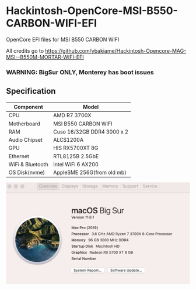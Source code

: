 # Hackintosh-OpenCore-MSI-B550-CARBON-WIFI-EFI
OpenCore EFI files for MSI B550 CARBON WIFI

All credits go to https://github.com/ybakiame/Hackintosh-Opencore-MAG-MSI--B550M-MORTAR-WIFI-EFI

### WARNING: BigSur ONLY,  Monterey has boot issues

## Specification

| **Component**    | **Model**                  |
| ---------------- | -------------------------- |
| CPU              | AMD R7 3700X               |
| Motherboard      | MSI B550 CARBON WIFI       |
| RAM              | Cuso 16/32GB DDR4 3000 x 2 |  
| Audio Chipset    | ALCS1200A                  |
| GPU              | HIS RX5700XT 8G            |
| Ethernet         | RTL8125B 2.5GbE            |
| WiFi & Bluetooth | Intel WiFi 6 AX200         |
| OS Disk(nvme)    | AppleSME 256G(from old mb) |


![BigSur](BigSur.jpg)
